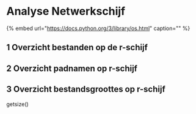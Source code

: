# Analyse Netwerkschijf

{% embed url="https://docs.python.org/3/library/os.html" caption="" %}

## 1 Overzicht bestanden op de r-schijf



## 2 Overzicht padnamen op r-schijf



## 3 Overzicht bestandsgroottes op r-schijf

getsize\(\)

